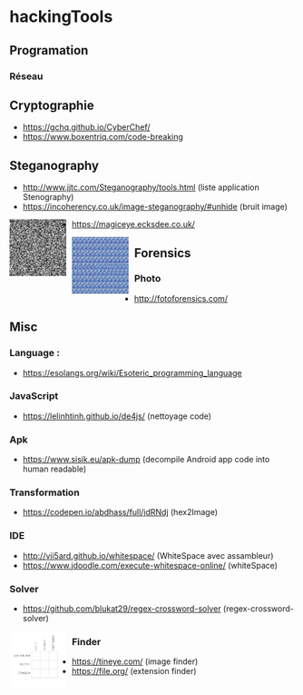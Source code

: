 # hackingTools

## Programation

### Réseau


## Cryptographie 

- https://gchq.github.io/CyberChef/ 
- https://www.boxentriq.com/code-breaking


## Steganography

- http://www.jjtc.com/Steganography/tools.html (liste application Stenography)
- https://incoherency.co.uk/image-steganography/#unhide (bruit image)


<img src="./images/bruitImage.png" width="100" height="100"
     style="float: left; margin-right: 10px; " />


- https://magiceye.ecksdee.co.uk/

<img src="./images/magicEye.png_large" width="100" height="100"
     style="float: left; margin-right: 10px;" />


## Forensics

### Photo
- http://fotoforensics.com/

## Misc

### Language : 

- https://esolangs.org/wiki/Esoteric_programming_language

### JavaScript

- https://lelinhtinh.github.io/de4js/ (nettoyage code)


### Apk 

- https://www.sisik.eu/apk-dump (decompile Android app code into human readable)

### Transformation 

- https://codepen.io/abdhass/full/jdRNdj (hex2Image)

### IDE

- http://vii5ard.github.io/whitespace/ (WhiteSpace avec assambleur)
- https://www.jdoodle.com/execute-whitespace-online/ (whiteSpace)

### Solver 

- https://github.com/blukat29/regex-crossword-solver (regex-crossword-solver)


<img src="./images/crossword.jpg" width="100" height="100"
     style="float: left; margin-right: 10px;" />


### Finder 
- https://tineye.com/ (image finder)
- https://file.org/ (extension finder)

